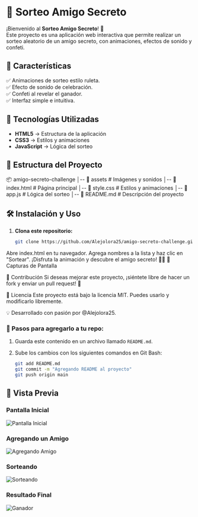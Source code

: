 # 🎁 Sorteo Amigo Secreto

¡Bienvenido al **Sorteo Amigo Secreto**! 🎉  
Este proyecto es una aplicación web interactiva que permite realizar un sorteo aleatorio de un amigo secreto, con animaciones, efectos de sonido y confeti.  

## 📌 Características

✅ Animaciones de sorteo estilo ruleta.  
✅ Efecto de sonido de celebración.  
✅ Confeti al revelar el ganador.  
✅ Interfaz simple e intuitiva.  

## 🚀 Tecnologías Utilizadas

- **HTML5** → Estructura de la aplicación  
- **CSS3** → Estilos y animaciones  
- **JavaScript** → Lógica del sorteo  

## 📂 Estructura del Proyecto

📦 amigo-secreto-challenge │-- 📂 assets # Imágenes y sonidos │-- 📄 index.html # Página principal │-- 📄 style.css # Estilos y animaciones │-- 📄 app.js # Lógica del sorteo │-- 📄 README.md # Descripción del proyecto



## 🛠 Instalación y Uso

1. **Clona este repositorio:**
   ```sh
   git clone https://github.com/Alejolora25/amigo-secreto-challenge.git
Abre index.html en tu navegador.
Agrega nombres a la lista y haz clic en "Sortear".
¡Disfruta la animación y descubre el amigo secreto! 🎲🎉
🎨 Capturas de Pantalla


📢 Contribución
Si deseas mejorar este proyecto, ¡siéntete libre de hacer un fork y enviar un pull request! 🚀

📜 Licencia
Este proyecto está bajo la licencia MIT. Puedes usarlo y modificarlo libremente.

💡 Desarrollado con pasión por @Alejolora25.



### 📌 Pasos para agregarlo a tu repo:

1. Guarda este contenido en un archivo llamado `README.md`.
2. Sube los cambios con los siguientes comandos en Git Bash:

   ```sh
   git add README.md
   git commit -m "Agregando README al proyecto"
   git push origin main


## 📸 Vista Previa

### Pantalla Inicial
![Pantalla Inicial](assets/pantalla-inicial.png)

### Agregando un Amigo
![Agregando Amigo](assets/agregando-amigos.png)

### Sorteando
![Sorteando](assets/sorteando.png)

### Resultado Final
![Ganador](assets/ganador.png)
